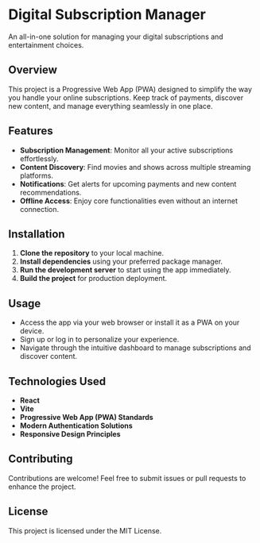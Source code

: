 # Digital Subscription Manager

An all-in-one solution for managing your digital subscriptions and entertainment choices.

## Overview

This project is a Progressive Web App (PWA) designed to simplify the way you handle your online subscriptions. Keep track of payments, discover new content, and manage everything seamlessly in one place.

## Features

- **Subscription Management**: Monitor all your active subscriptions effortlessly.
- **Content Discovery**: Find movies and shows across multiple streaming platforms.
- **Notifications**: Get alerts for upcoming payments and new content recommendations.
- **Offline Access**: Enjoy core functionalities even without an internet connection.

## Installation

1. **Clone the repository** to your local machine.
2. **Install dependencies** using your preferred package manager.
3. **Run the development server** to start using the app immediately.
4. **Build the project** for production deployment.

## Usage

- Access the app via your web browser or install it as a PWA on your device.
- Sign up or log in to personalize your experience.
- Navigate through the intuitive dashboard to manage subscriptions and discover content.

## Technologies Used

- **React**
- **Vite**
- **Progressive Web App (PWA) Standards**
- **Modern Authentication Solutions**
- **Responsive Design Principles**

## Contributing

Contributions are welcome! Feel free to submit issues or pull requests to enhance the project.

## License

This project is licensed under the MIT License.
